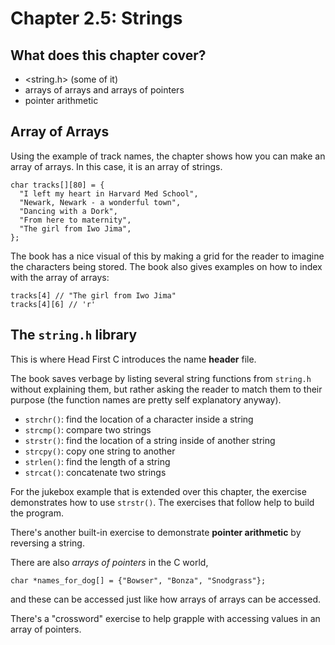 # Chapter 2.5: Strings

## What does this chapter cover?

- <string.h> (some of it)
- arrays of arrays and arrays of pointers
- pointer arithmetic

## Array of Arrays

Using the example of track names, the chapter shows how you can make an array of arrays. In this case, it is an array of strings.

    char tracks[][80] = {
      "I left my heart in Harvard Med School",
      "Newark, Newark - a wonderful town",
      "Dancing with a Dork",
      "From here to maternity",
      "The girl from Iwo Jima",
    };

The book has a nice visual of this by making a grid for the reader to imagine the characters being stored.  The book also gives examples on how to index with the array of arrays:

    tracks[4] // "The girl from Iwo Jima"
    tracks[4][6] // 'r'

## The `string.h` library

This is where Head First C introduces the name **header** file.

The book saves verbage by listing several string functions from `string.h` without explaining them, but rather asking the reader to match them to their purpose (the function names are pretty self explanatory anyway).

- `strchr()`: find the location of a character inside a string
- `strcmp()`: compare two strings
- `strstr()`: find the location of a string inside of another string
- `strcpy()`: copy one string to another
- `strlen()`: find the length of a string
- `strcat()`: concatenate two strings

For the jukebox example that is extended over this chapter, the exercise demonstrates how to use `strstr()`. The exercises that follow help to build the program.

There's another built-in exercise to demonstrate **pointer arithmetic** by reversing a string.

There are also *arrays of pointers* in the C world,

    char *names_for_dog[] = {"Bowser", "Bonza", "Snodgrass"};

and these can be accessed just like how arrays of arrays can be accessed.

There's a "crossword" exercise to help grapple with accessing values in an array of pointers.
